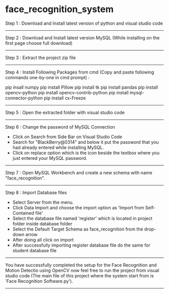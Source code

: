 # face_recognition_system

Step 1 : Download and Install latest version of python and visual studio code

------------------------------------------------------------------------------------------------------------------------------------------------------------------

Step 2 : Download and Install latest version MySQL (While installing on the first page choose full download)

------------------------------------------------------------------------------------------------------------------------------------------------------------------

Step 3 : Extract the project zip file

------------------------------------------------------------------------------------------------------------------------------------------------------------------

Step 4 : Install Following Packages from cmd (Copy and paste following commands one-by-one in cmd prompt) :

pip insall numpy
pip install Pillow
pip install tk
pip install pandas
pip install opencv-python
pip install opencv-contrib-python
pip install mysql-connector-python
pip install cx-Freeze

------------------------------------------------------------------------------------------------------------------------------------------------------------------

Step 5 : Open the extracted folder with visual studio code

------------------------------------------------------------------------------------------------------------------------------------------------------------------

Step 6 : Change the password of MySQL Connection

- Click on Search from Side Bar on Visual Studio Code
- Search for "BlackBerry@0314" and below it put the password that you had already entered while installing MySQL.
- Click on replace option which is the icon beside the textbox where you just entered your MySQL password.

------------------------------------------------------------------------------------------------------------------------------------------------------------------

Step 7 : Open MySQL Workbench and create a new schema with name "face_recognition".

------------------------------------------------------------------------------------------------------------------------------------------------------------------

Step 8 : Import Database files

- Select Server from the menu.
- Click Data Import and choose the import option as 'Import from Self-Contained file'
- Select the database file named 'register' which is located in project folder inside database folder
- Select the Default Target Schema as face_recognition from the drop-down arrow
- After doing all click on import
- After successfully importing register database file do the same for student database file

------------------------------------------------------------------------------------------------------------------------------------------------------------------

You have successfully completed the setup for the Face Recognition and Motion Detectio using OpenCV now feel free to run the project from visual studio code (The main file of this project where the system start from is 'Face Recognition Software.py').

------------------------------------------------------------------------------------------------------------------------------------------------------------------
